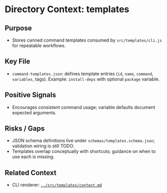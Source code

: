 # Directory Context: templates

## Purpose

- Stores canned command templates consumed by `src/templates/cli.js` for repeatable workflows.

## Key File

- `command-templates.json`: defines template entries (`id`, `name`, `command`, `variables`, tags). Example: `install-deps` with optional `package` variable.

## Positive Signals

- Encourages consistent command usage; variable defaults document expected arguments.

## Risks / Gaps

- JSON schema definitions live under `schemas/templates.schema.json`; validation wiring is still TODO.
- Templates overlap conceptually with shortcuts; guidance on when to use each is missing.

## Related Context

- CLI renderer: [`../src/templates/context.md`](../src/templates/context.md)
